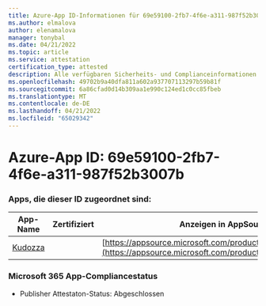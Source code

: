 ```yaml
---
title: Azure-App ID-Informationen für 69e59100-2fb7-4f6e-a311-987f52b3007b
ms.author: elmalova
author: elenamalova
manager: tonybal
ms.date: 04/21/2022
ms.topic: article
ms.service: attestation
certification_type: attested
description: Alle verfügbaren Sicherheits- und Complianceinformationen für 69e59100-2fb7-4f6e-a311-987f52b3007b.
ms.openlocfilehash: 49702b9a40dfa811a602a937707113297b59b81f
ms.sourcegitcommit: 6a86cfad0d14b309aa1e990c124ed1c0cc85fbeb
ms.translationtype: MT
ms.contentlocale: de-DE
ms.lasthandoff: 04/21/2022
ms.locfileid: "65029342"
---
```

# <a name="azure-app-id-69e59100-2fb7-4f6e-a311-987f52b3007b"></a>Azure-App ID: 69e59100-2fb7-4f6e-a311-987f52b3007b


### <a name="apps-associated-with-this-id"></a>Apps, die dieser ID zugeordnet sind:
| **App-Name** | **Zertifiziert** | **Anzeigen in AppSource** |
|--------------|---------------|-----------------------|
| [Kudozza](../forward/WA200002599.md) |  | [https://appsource.microsoft.com/product/office/WA200002599](https://appsource.microsoft.com/product/office/WA200002599) |

### <a name="microsoft-365-app-compliance-status"></a>Microsoft 365 App-Compliancestatus
- Publisher Attestaton-Status: Abgeschlossen
